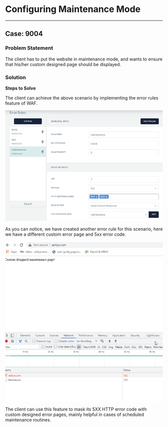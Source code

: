 # Configuring Maintenance Mode 

---

## Case: 9004

### Problem Statement

The client has to put the website in maintenance mode, and wants to ensure that his/her custom designed page should be displayed.

### Solution

**Steps to Solve**

The client can achieve the above scenario by implementing the error rules feature of WAF.

![](/img/waf/v6/troubleshooting/troubleshooting_502_error_rule.png)

As you can notice, we have created another error rule for this scenario, here we have a different custom error page and 5xx error code. 

![](/img/waf/v6/troubleshooting/troubleshooting_502_error_page_output.png)

The client can use this feature to mask its 5XX HTTP error code with custom designed error pages, mainly helpful in cases of scheduled maintenance routines.